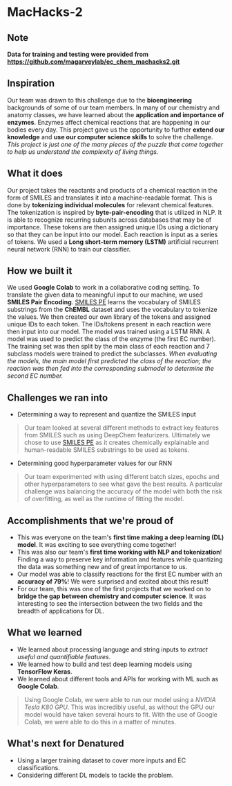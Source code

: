 # MacHacks-2

## Note 
**Data for training and testing were provided from https://github.com/magarveylab/ec_chem_machacks2.git**

## Inspiration
Our team was drawn to this challenge due to the **bioengineering** backgrounds of some of our team members. In many of our chemistry and anatomy classes, we have learned about the **application and importance of enzymes**. Enzymes affect chemical reactions that are happening in our bodies every day. This project gave us the opportunity to further **extend our knowledge** and **use our computer science skills** to solve the challenge.  _This project is just one of the many pieces of the puzzle that come together to help us understand the complexity of living things._

## What it does
Our project takes the reactants and products of a chemical reaction in the form of SMILES and translates it into a machine-readable format. This is done by **tokenizing individual molecules** for relevant chemical features. The tokenization is inspired by **byte-pair-encoding** that is utilized in NLP. It is able to recognize recurring subunits across databases that may be of importance. These tokens are then assigned unique IDs using a dictionary so that they can be input into our model. Each reaction is input as a series of tokens. We used a **Long short-term memory (LSTM)** artificial recurrent neural network (RNN) to train our classifier. 

## How we built it
We used **Google Colab** to work in a collaborative coding setting. To translate the given data to meaningful input to our machine, we used **SMILES Pair Encoding**. [SMILES PE](https://github.com/XinhaoLi74/SmilesPE) learns the vocabulary of SMILES substrings from the **ChEMBL** dataset and uses the vocabulary to tokenize the values. We then created our own library of the tokens and assigned unique IDs to each token. The IDs/tokens present in each reaction were then input into our model. The model was trained using a LSTM RNN. A model was used to predict the class of the enzyme (the first EC number). The training set was then split by the main class of each reaction and 7 subclass models were trained to predict the subclasses. _When evaluating the models, the main model first predicted the class of the reaction; the reaction was then fed into the corresponding submodel to determine the second EC number._

## Challenges we ran into
- Determining a way to represent and quantize the SMILES input 

> Our team looked at several different methods to extract key features from SMILES such as using DeepChem featurizers. Ultimately we chose to use [SMILES PE](https://chemrxiv.org/engage/chemrxiv/article-details/60c74b76ee301cd51cc79e82) as it creates chemically explainable and human-readable SMILES substrings to be used as tokens. 

- Determining good hyperparameter values for our RNN

> Our team experimented with using different batch sizes, epochs and other hyperparameters to see what gave the best results. A particular challenge was balancing the accuracy of the model with both the risk of overfitting, as well as the runtime of fitting the model.

## Accomplishments that we're proud of
- This was everyone on the team's **first time making a deep learning (DL) model**. It was exciting to see everything come together!
- This was also our team's **first time working with NLP and tokenization**! Finding a way to preserve key information and features while quantizing the data was something new and of great importance to us.
- Our model was able to classify reactions for the first EC number with an **accuracy of 79%**! We were surprised and excited about this result! 
- For our team, this was one of the first projects that we worked on to **bridge the gap between chemistry and computer science**. It was interesting to see the intersection between the two fields and the breadth of applications for DL. 

## What we learned
- We learned about processing language and string inputs to _extract useful and quantifiable features_.
- We learned how to build and test deep learning models using **TensorFlow Keras**. 
- We learned about different tools and APIs for working with ML such as **Google Colab**.

> Using Google Colab, we were able to run our model using a _NVIDIA Tesla K80 GPU_. This was incredibly useful, as without the GPU our model would have taken several hours to fit. With the use of Google Colab, we were able to do this in a matter of minutes. 

## What's next for Denatured
- Using a larger training dataset to cover more inputs and EC classifications.
- Considering different DL models to tackle the problem. 
